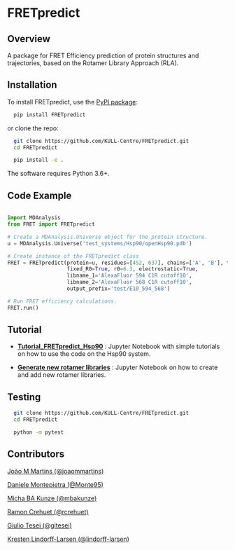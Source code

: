 FRETpredict
===========

Overview
--------

A package for FRET Efficiency prediction of protein structures and trajectories, based on the Rotamer Library Approach (RLA).

Installation
------------

To install FRETpredict, use the [PyPI package](https://pypi.org/project/FRETpredict):

```bash
  pip install FRETpredict
```

or clone the repo:

```bash
  git clone https://github.com/KULL-Centre/FRETpredict.git
  cd FRETpredict

  pip install -e . 
```

The software requires Python 3.6+.

Code Example
------------

```python

import MDAnalysis
from FRET import FRETpredict

# Create a MDAnalysis.Universe object for the protein structure.
u = MDAnalysis.Universe('test_systems/Hsp90/openHsp90.pdb')

# Create instance of the FRETpredict class
FRET = FRETpredict(protein=u, residues=[452, 637], chains=['A', 'B'], temperature=293, 
                   fixed_R0=True, r0=6.3, electrostatic=True,
                   libname_1='AlexaFluor 594 C1R cutoff10',
                   libname_2='AlexaFluor 568 C1R cutoff10', 
                   output_prefix='test/E10_594_568')

# Run FRET efficiency calculations.
FRET.run()

```

Tutorial
--------

- __[Tutorial_FRETpredict_Hsp90](https://github.com/Monte95/FRETpredict/blob/e3311a7af03c045000e4ac69928307d7aca0d684/FRETpredict/tutorial_FRETpredict.ipynb)__ : Jupyter Notebook with simple tutorials on how to use the code on the Hsp90 system.

- __[Generate new rotamer libraries]()__ : Jupyter Notebook on how to create and add new rotamer libraries.

Testing
-------

```bash
  git clone https://github.com/KULL-Centre/FRETpredict.git
  cd FRETpredict

  python -m pytest
```

Contributors
-------------

[João M Martins (@joaommartins)](https://github.com/joaommartins)

[Daniele Montepietra (@Monte95)](https://github.com/Monte95)

[Micha BA Kunze (@mbakunze)](https://github.com/mbakunze)

[Ramon Crehuet (@rcrehuet)](https://github.com/rcrehuet)

[Giulio Tesei (@gitesei)](https://github.com/gitesei)

[Kresten Lindorff-Larsen (@lindorff-larsen)](https://github.com/lindorff-larsen)
